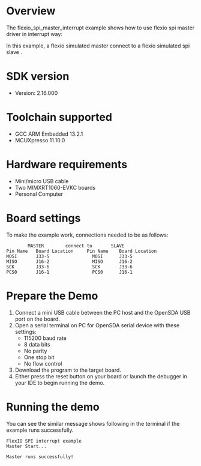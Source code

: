 Overview
========
The flexio_spi_master_interrupt example shows how to use flexio spi master  driver in interrupt way:

In this example, a flexio simulated master connect to a flexio simulated spi slave .

SDK version
===========
- Version: 2.16.000

Toolchain supported
===================
- GCC ARM Embedded  13.2.1
- MCUXpresso  11.10.0

Hardware requirements
=====================
- Mini/micro USB cable
- Two MIMXRT1060-EVKC boards
- Personal Computer

Board settings
==============

To make the example work, connections needed to be as follows:
~~~~~~~~~~~~~~~~~~~~~~~~~~~~~~~~~~~~~~~~~~~~~~~~~~~~~~
        MASTER        connect to       SLAVE
Pin Name   Board Location     Pin Name    Board Location
MOSI       J33-5                MOSI      J33-5
MISO       J16-2                MISO      J16-2
SCK        J33-6                SCK       J33-6
PCS0       J16-1                PCS0      J16-1
~~~~~~~~~~~~~~~~~~~~~~~~~~~~~~~~~~~~~~~~~~~~~~~~~~~~~~

Prepare the Demo
================
1. Connect a mini USB cable between the PC host and the OpenSDA USB port on the board.
2. Open a serial terminal on PC for OpenSDA serial device with these settings:
    - 115200 baud rate
    - 8 data bits
    - No parity
    - One stop bit
    - No flow control
3. Download the program to the target board.
4. Either press the reset button on your board or launch the debugger in your IDE to begin running
   the demo.

Running the demo
================
You can see the similar message shows following in the terminal if the example runs successfully.

~~~~~~~~~~~~~~~~~~~~~~~~~~~~
FlexIO SPI interrupt example
Master Start...

Master runs successfully!
~~~~~~~~~~~~~~~~~~~~~~~~~~~~
